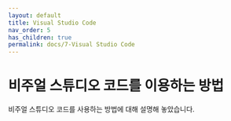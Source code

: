 ```yaml
---
layout: default
title: Visual Studio Code
nav_order: 5
has_children: true
permalink: docs/7-Visual Studio Code
---
```

# 비주얼 스튜디오 코드를 이용하는 방법

비주얼 스튜디오 코드를 사용하는 방법에 대해 설명해 놓았습니다.